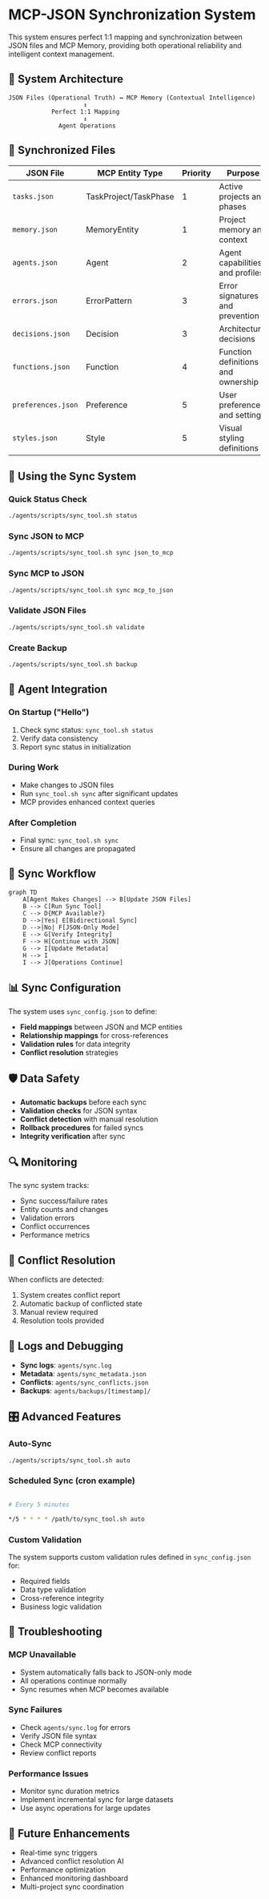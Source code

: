# MCP-JSON Synchronization System

This system ensures perfect 1:1 mapping and synchronization between JSON files and MCP Memory, providing both operational reliability and intelligent context management.

## 🎯 **System Architecture**

```
JSON Files (Operational Truth) ↔ MCP Memory (Contextual Intelligence)
                     ↕
            Perfect 1:1 Mapping
                     ↕
              Agent Operations
```

## 📁 **Synchronized Files**

| JSON File | MCP Entity Type | Priority | Purpose |
|-----------|----------------|----------|---------|
| `tasks.json` | TaskProject/TaskPhase | 1 | Active projects and phases |
| `memory.json` | MemoryEntity | 1 | Project memory and context |
| `agents.json` | Agent | 2 | Agent capabilities and profiles |
| `errors.json` | ErrorPattern | 3 | Error signatures and prevention |
| `decisions.json` | Decision | 3 | Architectural decisions |
| `functions.json` | Function | 4 | Function definitions and ownership |
| `preferences.json` | Preference | 5 | User preferences and settings |
| `styles.json` | Style | 5 | Visual styling definitions |

## 🔧 **Using the Sync System**

### Quick Status Check

```bash
./agents/scripts/sync_tool.sh status
```

### Sync JSON to MCP

```bash
./agents/scripts/sync_tool.sh sync json_to_mcp
```

### Sync MCP to JSON

```bash
./agents/scripts/sync_tool.sh sync mcp_to_json
```

### Validate JSON Files

```bash
./agents/scripts/sync_tool.sh validate
```

### Create Backup

```bash
./agents/scripts/sync_tool.sh backup
```

## 🤖 **Agent Integration**

### On Startup ("Hello")

1. Check sync status: `sync_tool.sh status`
2. Verify data consistency
3. Report sync status in initialization

### During Work

- Make changes to JSON files
- Run `sync_tool.sh sync` after significant updates
- MCP provides enhanced context queries

### After Completion

- Final sync: `sync_tool.sh sync`
- Ensure all changes are propagated

## 🔄 **Sync Workflow**

```mermaid
graph TD
    A[Agent Makes Changes] --> B[Update JSON Files]
    B --> C[Run Sync Tool]
    C --> D{MCP Available?}
    D -->|Yes| E[Bidirectional Sync]
    D -->|No| F[JSON-Only Mode]
    E --> G[Verify Integrity]
    F --> H[Continue with JSON]
    G --> I[Update Metadata]
    H --> I
    I --> J[Operations Continue]
```

## 📊 **Sync Configuration**

The system uses `sync_config.json` to define:

- **Field mappings** between JSON and MCP entities
- **Relationship mappings** for cross-references
- **Validation rules** for data integrity
- **Conflict resolution** strategies

## 🛡️ **Data Safety**

- **Automatic backups** before each sync
- **Validation checks** for JSON syntax
- **Conflict detection** with manual resolution
- **Rollback procedures** for failed syncs
- **Integrity verification** after sync

## 🔍 **Monitoring**

The sync system tracks:

- Sync success/failure rates
- Entity counts and changes
- Validation errors
- Conflict occurrences
- Performance metrics

## 🚨 **Conflict Resolution**

When conflicts are detected:

1. System creates conflict report
2. Automatic backup of conflicted state
3. Manual review required
4. Resolution tools provided

## 📝 **Logs and Debugging**

- **Sync logs**: `agents/sync.log`
- **Metadata**: `agents/sync_metadata.json`
- **Conflicts**: `agents/sync_conflicts.json`
- **Backups**: `agents/backups/[timestamp]/`

## 🎛️ **Advanced Features**

### Auto-Sync

```bash
./agents/scripts/sync_tool.sh auto
```

### Scheduled Sync (cron example)

```bash

# Every 5 minutes

*/5 * * * * /path/to/sync_tool.sh auto
```

### Custom Validation

The system supports custom validation rules defined in `sync_config.json` for:

- Required fields
- Data type validation
- Cross-reference integrity
- Business logic validation

## 🔧 **Troubleshooting**

### MCP Unavailable

- System automatically falls back to JSON-only mode
- All operations continue normally
- Sync resumes when MCP becomes available

### Sync Failures

- Check `agents/sync.log` for errors
- Verify JSON file syntax
- Check MCP connectivity
- Review conflict reports

### Performance Issues

- Monitor sync duration metrics
- Implement incremental sync for large datasets
- Use async operations for large updates

## 🚀 **Future Enhancements**

- Real-time sync triggers
- Advanced conflict resolution AI
- Performance optimization
- Enhanced monitoring dashboard
- Multi-project sync coordination
